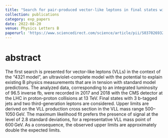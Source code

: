 ```yaml
---
title: "Search for pair-produced vector-like leptons in final states with third-generation leptons and at least three b quark jets in proton-proton collisions at 13 TeV"
collection: publications
category: exp_papers
date: 2022-08-20
venue: Physics Letters B
paperurl: 'https://www.sciencedirect.com/science/article/pii/S0370269323000473?via%3Dihub'
---
```


abstract
===
The first search is presented for vector-like leptons (VLLs) in the context of the “4321 model”, an ultraviolet-complete model with the potential to explain existing B physics measurements that are in tension with standard model predictions. The analyzed data, corresponding to an integrated luminosity of 96.5 inverse fb, were recorded in 2017 and 2018 with the CMS detector at the LHC in proton-proton collisions at 13 TeV. Final states with 3 b-tagged jets and two third-generation leptons are considered. Upper limits are derived on the VLL production cross section in the VLL mass range 500–1050 GeV. The maximum likelihood fit prefers the presence of signal at the level of 2.8 standard deviations, for a representative VLL mass point of 600 GeV. As a consequence, the observed upper limits are approximately double the expected limits.